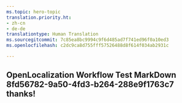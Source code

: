 ```yaml
---
ms.topic: hero-topic
translation.priority.ht:
- zh-cn
- de-de
translationtype: Human Translation
ms.sourcegitcommit: 7c85ea8bc9994c9f6d485ad7f741ed96f0a10ed3
ms.openlocfilehash: c2dc9ca8d755fff57526488d8f614f034ab2931c

---
```

## OpenLocalization Workflow Test MarkDown 8fd56782-9a50-4fd3-b264-288e9f1763c7 thanks!



<!--HONumber=Jul16_HO4-->


